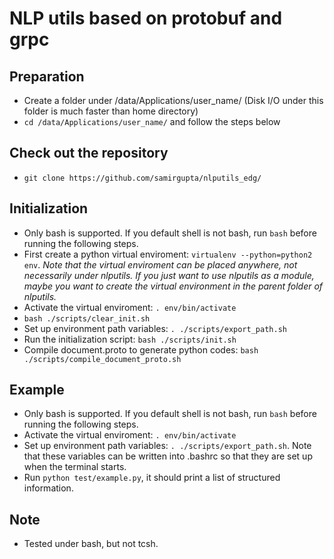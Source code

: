# NLP utils based on protobuf and grpc

## Preparation
- Create a folder under /data/Applications/user_name/ (Disk I/O under this folder is much faster than home directory)
- `cd /data/Applications/user_name/` and follow the steps below

## Check out the repository
- `git clone https://github.com/samirgupta/nlputils_edg/`

## Initialization
- Only bash is supported. If you default shell is not bash, run `bash` before running the following steps.
- First create a python virtual enviroment: `virtualenv --python=python2 env`. _Note that the virtual enviroment can be placed anywhere, not necessarily under nlputils. If you just want to use nlputils as a module, maybe you want to create the virtual environment in the parent folder of nlputils._
- Activate the virtual enviroment: `. env/bin/activate`
- `bash ./scripts/clear_init.sh`
- Set up environment path variables: `. ./scripts/export_path.sh`
- Run the initialization script: `bash ./scripts/init.sh`
- Compile document.proto to generate python codes: `bash ./scripts/compile_document_proto.sh`

## Example
- Only bash is supported. If you default shell is not bash, run `bash` before running the following steps.
- Activate the virtual enviroment: `. env/bin/activate`
- Set up environment path variables: `. ./scripts/export_path.sh`. Note that these variables can be written into .bashrc so that they are set up when the terminal starts.
- Run `python test/example.py`, it should print a list of structured information.

## Note
- Tested under bash, but not tcsh.
